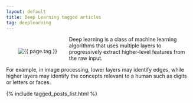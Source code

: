 ```yaml
---
layout: default
title: Deep Learning tagged articles
tag: deeplearning
---
```


<div style="float: left; margin: 2.0rem;">
	<img src="/public/images/{{ page.tag }}.png" style="max-width: 10rem;" alt="{{ page.tag }}" />
</div>


<p>Deep learning is a class of machine learning algorithms that uses multiple layers to progressively extract higher-level features from the raw input.</p>

<p>For example, in image processing, lower layers may identify edges, while higher layers may identify the concepts relevant to a human such as digits or letters or faces.</p>

{% include tagged_posts_list.html %}
